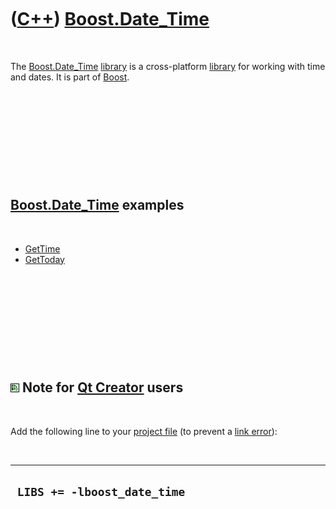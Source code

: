 



 

 

 

 

 

([C++](Cpp.htm)) [Boost.Date\_Time](CppBoostDate_Time.htm)
==========================================================

 

The [Boost.Date\_Time](CppBoostDate_Time.htm) [library](CppLibrary.htm)
is a cross-platform [library](CppLibrary.htm) for working with time and
dates. It is part of [Boost](CppBoost.htm).

 

 

 

 

 

[Boost.Date\_Time](CppBoostDate_Time.htm) examples
--------------------------------------------------

 

-   [GetTime](CppGetTime.htm)
-   [GetToday](CppGetToday.htm)

 

 

 

 

 

![Qt Creator](PicQtCreator.png) Note for [Qt Creator](CppQtCreator.htm) users
-----------------------------------------------------------------------------

 

Add the following line to your [project file](CppQtProjectFile.htm) (to
prevent a [link error](CppLinkError.htm)):

 

  ------------------------------
  ` LIBS += -lboost_date_time`
  ------------------------------

 

 

 

 

 





 



